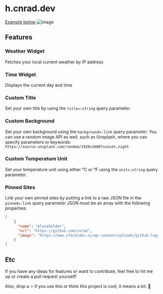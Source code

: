 # h.cnrad.dev

[Example below](https://h.cnrad.dev/?title=Cool%20New%20Tab&pinned=https://raw.githubusercontent.com/cnrad/h.cnrad.dev/master/src/bookmarks.json&background=https://images.unsplash.com/photo-1418513110185-f0ec221e47b4?ixid=MnwxMjA3fDB8MHxwaG90by1wYWdlfHx8fGVufDB8fHx8&ixlib=rb-1.2.1&auto=format&fit=crop&w=1953&q=80)
![image](https://user-images.githubusercontent.com/83192247/133363590-ad8f619c-f3a1-4b53-bf46-eed7be94a6d1.png)

## Features

### Weather Widget
Fetches your local current weather by IP address

### Time Widget
Displays the current day and time

### Custom Title
Set your own title by using the `title=:string` query parameter. 

### Custom Background
Set your own background using the `background=:link` query parameter. You can use a random image API as well, such as Unsplash, where you can specify parameters or keywords: `https://source.unsplash.com/random/1920x1080?sunset,night`

### Custom Temperature Unit
Set your temperature unit using either °C or °F using the `unit=:string` query parameter.

### Pinned Sites
Link your own pinned sites by putting a link to a raw JSON file in the `pinned=:link` query parameter
JSON must be an array with the following properties:
```json
[
    {
      "name": "placeholder",
      "url": "https://github.com/cnrad",
      "image": "https://www.sferalabs.cc/wp-content/uploads/github-logo-white.png"
    }
]
```

## Etc
If you have any ideas for features or want to contribute, feel free to hit me up or create a pull request yourself!

Also, drop a ⭐ if you use this or think this project is cool, it means a lot. 🙂

